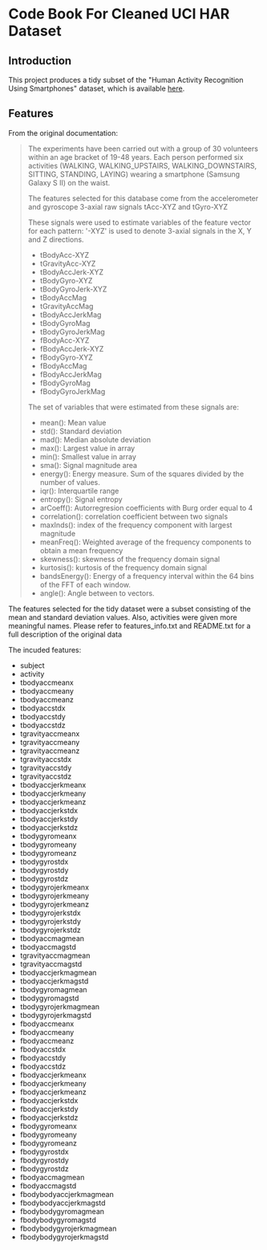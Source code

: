 # Code Book For Cleaned UCI HAR Dataset

## Introduction

This project produces a tidy subset of the "Human Activity Recognition Using Smartphones"
dataset, which is available 
[here](http://archive.ics.uci.edu/ml/datasets/Human+Activity+Recognition+Using+Smartphones).

## Features

From the original documentation:

> The experiments have been carried out with a group of 30 volunteers 
> within an age bracket of 19-48 years. Each person performed six activities 
> (WALKING, WALKING_UPSTAIRS, WALKING_DOWNSTAIRS, SITTING, STANDING, LAYING) 
> wearing a smartphone (Samsung Galaxy S II) on the waist. 
>
> The features selected for this database come from the 
> accelerometer and gyroscope 3-axial raw signals tAcc-XYZ and tGyro-XYZ
>
> These signals were used to estimate variables of the feature vector for 
> each pattern: '-XYZ' is used to denote 3-axial signals in the X, Y and 
> Z directions.
>
> - tBodyAcc-XYZ
> - tGravityAcc-XYZ
> - tBodyAccJerk-XYZ
> - tBodyGyro-XYZ
> - tBodyGyroJerk-XYZ
> - tBodyAccMag
> - tGravityAccMag
> - tBodyAccJerkMag
> - tBodyGyroMag
> - tBodyGyroJerkMag
> - fBodyAcc-XYZ
> - fBodyAccJerk-XYZ
> - fBodyGyro-XYZ
> - fBodyAccMag
> - fBodyAccJerkMag
> - fBodyGyroMag
> - fBodyGyroJerkMag
> 
> The set of variables that were estimated from these signals are: 
> 
> - mean(): Mean value
> - std(): Standard deviation
> - mad(): Median absolute deviation 
> - max(): Largest value in array
> - min(): Smallest value in array
> - sma(): Signal magnitude area
> - energy(): Energy measure. Sum of the squares divided by the number of values. 
> - iqr(): Interquartile range 
> - entropy(): Signal entropy
> - arCoeff(): Autorregresion coefficients with Burg order equal to 4
> - correlation(): correlation coefficient between two signals
> - maxInds(): index of the frequency component with largest magnitude
> - meanFreq(): Weighted average of the frequency components to obtain a mean frequency
> - skewness(): skewness of the frequency domain signal 
> - kurtosis(): kurtosis of the frequency domain signal 
> - bandsEnergy(): Energy of a frequency interval within the 64 bins of the FFT of each window.
> - angle(): Angle between to vectors.


The features selected for the tidy dataset were a subset consisting of the mean and standard 
deviation values. Also, activities were given more meaningful names. Please refer to 
features_info.txt and README.txt for a full description of the original data

The incuded features:

- subject
- activity
- tbodyaccmeanx
- tbodyaccmeany
- tbodyaccmeanz
- tbodyaccstdx
- tbodyaccstdy
- tbodyaccstdz
- tgravityaccmeanx
- tgravityaccmeany
- tgravityaccmeanz
- tgravityaccstdx
- tgravityaccstdy
- tgravityaccstdz
- tbodyaccjerkmeanx
- tbodyaccjerkmeany
- tbodyaccjerkmeanz
- tbodyaccjerkstdx
- tbodyaccjerkstdy
- tbodyaccjerkstdz
- tbodygyromeanx
- tbodygyromeany
- tbodygyromeanz
- tbodygyrostdx
- tbodygyrostdy
- tbodygyrostdz
- tbodygyrojerkmeanx
- tbodygyrojerkmeany
- tbodygyrojerkmeanz
- tbodygyrojerkstdx
- tbodygyrojerkstdy
- tbodygyrojerkstdz
- tbodyaccmagmean
- tbodyaccmagstd
- tgravityaccmagmean
- tgravityaccmagstd
- tbodyaccjerkmagmean
- tbodyaccjerkmagstd
- tbodygyromagmean
- tbodygyromagstd
- tbodygyrojerkmagmean
- tbodygyrojerkmagstd
- fbodyaccmeanx
- fbodyaccmeany
- fbodyaccmeanz
- fbodyaccstdx
- fbodyaccstdy
- fbodyaccstdz
- fbodyaccjerkmeanx
- fbodyaccjerkmeany
- fbodyaccjerkmeanz
- fbodyaccjerkstdx
- fbodyaccjerkstdy
- fbodyaccjerkstdz
- fbodygyromeanx
- fbodygyromeany
- fbodygyromeanz
- fbodygyrostdx
- fbodygyrostdy
- fbodygyrostdz
- fbodyaccmagmean
- fbodyaccmagstd
- fbodybodyaccjerkmagmean
- fbodybodyaccjerkmagstd
- fbodybodygyromagmean
- fbodybodygyromagstd
- fbodybodygyrojerkmagmean
- fbodybodygyrojerkmagstd

